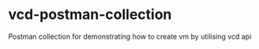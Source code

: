 # vcd-postman-collection
Postman collection for demonstrating how to create vm by utilising vcd api
